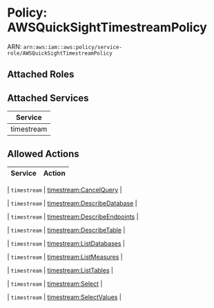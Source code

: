 # Policy: AWSQuickSightTimestreamPolicy

ARN: `arn:aws:iam::aws:policy/service-role/AWSQuickSightTimestreamPolicy`

## Attached Roles

## Attached Services

| Service |
|---------|
| timestream |

## Allowed Actions

| Service | Action |
|:-------:|--------|

| `timestream` | [timestream:CancelQuery](../actions.md#timestream:cancelquery) |

| `timestream` | [timestream:DescribeDatabase](../actions.md#timestream:describedatabase) |

| `timestream` | [timestream:DescribeEndpoints](../actions.md#timestream:describeendpoints) |

| `timestream` | [timestream:DescribeTable](../actions.md#timestream:describetable) |

| `timestream` | [timestream:ListDatabases](../actions.md#timestream:listdatabases) |

| `timestream` | [timestream:ListMeasures](../actions.md#timestream:listmeasures) |

| `timestream` | [timestream:ListTables](../actions.md#timestream:listtables) |

| `timestream` | [timestream:Select](../actions.md#timestream:select) |

| `timestream` | [timestream:SelectValues](../actions.md#timestream:selectvalues) |
